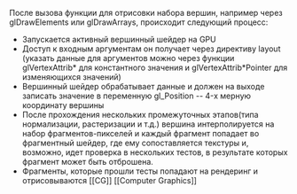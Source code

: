 
После вызова функции для отрисовки набора вершин, например через glDrawElements или glDrawArrays, происходит следующий процесс:
- Запускается  активный вершинный шейдер на GPU
- Доступ к входным аргументам он получает через директиву layout (указать данные для аргументов можно через функции glVertexAttrib* для константного значения и glVertexAttrib*Pointer для изменяющихся значений)
- Вершинный шейдер обрабатывает данные и должен на выходе записать значение в переменную gl_Position -- 4-х мерную координату вершины
- После прохождения нескольких промежуточных этапов(типа нормализации, растеризации и т.д.) вершина интерполируется на набор фрагментов-пикселей и каждый фрагмент попадает во фрагментный шейдер, где ему сопоставляется текстуры и, возможно, идет проверка в нескольких тестов, в результате которых фрагмент может быть отброшена.
- Фрагменты, которые прошли тесты попадают на рендеринг и отрисовываются
[[CG]] [[Computer Graphics]]